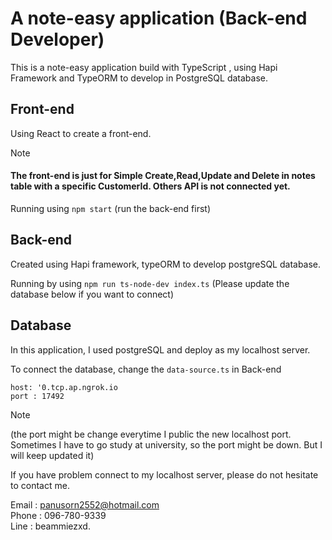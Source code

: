 # A note-easy application (Back-end Developer)

This is a note-easy application build with TypeScript , using Hapi Framework and TypeORM to develop in PostgreSQL database.

## Front-end
Using React to create a front-end.

> [!NOTE]
> #### **The front-end is just for Simple Create,Read,Update and Delete in notes table with a specific CustomerId. Others API is not connected yet.**

Running using `npm start` (run the back-end first)

## Back-end
Created using Hapi framework, typeORM to develop postgreSQL database.

Running by using `npm run ts-node-dev index.ts` (Please update the database below if you want to connect)

## Database

In this application, I used postgreSQL and deploy as my localhost server. 

To connect the database, change the `data-source.ts` in Back-end

`host: '0.tcp.ap.ngrok.io`\
`port : 17492` 
> [!NOTE] 
> (the port might be change everytime I public the new localhost port. Sometimes I have to go study at university, so the port might be down. But I will keep updated it)


If you have problem connect to my localhost server, please do not hesitate to contact me.

Email : panusorn2552@hotmail.com\
Phone : 096-780-9339\
Line : beammiezxd.
